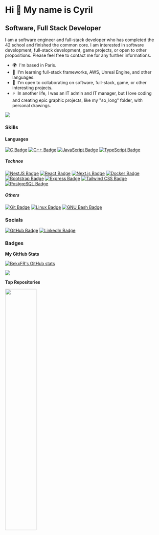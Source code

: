 <!--
**BekxFR/BekxFR** is a ✨ _special_ ✨ repository because its `README.md` (this file) appears on your GitHub profile.

Here are some ideas to get you started:

- 🔭 I’m currently working on ...
- 🌱 I’m currently learning ...
- 👯 I’m looking to collaborate on ...
- 🤔 I’m looking for help with ...
- 💬 Ask me about ...
- 📫 How to reach me: ...
- 😄 Pronouns: ...
- ⚡ Fun fact: ...
-->

Hi 👋 My name is Cyril
======================

Software, Full Stack Developer
------------------------------

I am a software engineer and full-stack developer who has completed the 42 school and finished the common core. I am interested in software development, full-stack development, game projects, or open to other propositions. Please feel free to contact me for any further informations.

* 🌍  I'm based in Paris.
* 🧠  I'm learning full-stack frameworks, AWS, Unreal Engine, and other languages.
* 🤝  I'm open to collaborating on software, full-stack, game, or other interesting projects.
* ⚡  In another life, I was an IT admin and IT manager, but I love coding and creating epic graphic projects, like my "so\_long" folder, with personal drawings.

<a href="https://www.github.com/BekxFR" target="_blank" rel="noreferrer"><img
src="https://img.shields.io/github/followers/BekxFR?logo=github&style=flat&color=a855f7&labelColor=1c1917"/></a>

### Skills

#### Languages

<p align="left">
<a href="https://docs.microsoft.com/en-us/cpp/?view=msvc-170" target="_blank" rel="noreferrer"><img src="https://img.shields.io/badge/C-A8B9CC?logo=c&logoColor=fff&style=flat" alt="C Badge"></a>
<a href="https://docs.microsoft.com/en-us/cpp/?view=msvc-170" target="_blank" rel="noreferrer"><img src="https://img.shields.io/badge/C%2B%2B-00599C?logo=cplusplus&logoColor=fff&style=flat" alt="C++ Badge"></a>
<a href="https://developer.mozilla.org/en-US/docs/Web/JavaScript" target="_blank" rel="noreferrer"><img src="https://img.shields.io/badge/JavaScript-F7DF1E?logo=javascript&logoColor=000&style=flat" alt="JavaScript Badge"></a>
<a href="https://www.typescriptlang.org/docs" target="_blank" rel="noreferrer"><img src="https://img.shields.io/badge/TypeScript-3178C6?logo=typescript&logoColor=fff&style=flat" alt="TypeScript Badge"></a>
</p>

##### Technos

<p align="left">
<a href="https://docs.nestjs.com/" target="_blank" rel="noreferrer"><img src="https://img.shields.io/badge/NestJS-E0234E?logo=nestjs&logoColor=fff&style=flat" alt="NestJS Badge"></a>
<a href="https://reactjs.org/" target="_blank" rel="noreferrer"><img src="https://img.shields.io/badge/React-61DAFB?logo=react&logoColor=000&style=flat" alt="React Badge"></a>
<a href="https://nextjs.org/docs" target="_blank" rel="noreferrer"><img src="https://img.shields.io/badge/Next.js-000?logo=nextdotjs&logoColor=fff&style=flat" alt="Next.js Badge"></a>
<a href="https://www.docker.com/" target="_blank" rel="noreferrer"><img src="https://img.shields.io/badge/Docker-2496ED?logo=docker&logoColor=fff&style=flat" alt="Docker Badge"></a>
<a href="https://getbootstrap.com/" target="_blank" rel="noreferrer"><img src="https://img.shields.io/badge/Bootstrap-7952B3?logo=bootstrap&logoColor=fff&style=flat" alt="Bootstrap Badge"></a>
<a href="https://expressjs.com/" target="_blank" rel="noreferrer"><img src="https://img.shields.io/badge/Express-000?logo=express&logoColor=fff&style=flat" alt="Express Badge"></a>
<a href="https://tailwindcss.com/" target="_blank" rel="noreferrer"><img src="https://img.shields.io/badge/Tailwind%20CSS-06B6D4?logo=tailwindcss&logoColor=fff&style=flat" alt="Tailwind CSS Badge"></a>
<a href="https://www.postgresql.org/" target="_blank" rel="noreferrer"><img src="https://img.shields.io/badge/PostgreSQL-4169E1?logo=postgresql&logoColor=fff&style=flat" alt="PostgreSQL Badge"></a>
</p>

##### Others

<p align="left">
<a href="https://git-scm.com/" target="_blank" rel="noreferrer"><img src="https://img.shields.io/badge/Git-F05032?logo=git&logoColor=fff&style=flat" alt="Git Badge"></a>
<a href="https://www.linux.org" target="_blank" rel="noreferrer"><img src="https://img.shields.io/badge/Linux-FCC624?logo=linux&logoColor=000&style=flat" alt="Linux Badge"></a>
<a href="https://github.com/odb/official-bash-logo?tab=readme-ov-file" target="_blank" rel="noreferrer"><img src="https://img.shields.io/badge/GNU%20Bash-4EAA25?logo=gnubash&logoColor=fff&style=flat" alt="GNU Bash Badge"></a>
</p>


### Socials

<p align="left">
<a href="https://www.github.com/BekxFR" target="_blank" rel="noreferrer"> <img src="https://img.shields.io/badge/GitHub-181717?logo=github&logoColor=fff&style=flat" alt="GitHub Badge"></a>
<a href="https://www.linkedin.com/in/cyril-hillion" target="_blank" rel="noreferrer"><img src="https://img.shields.io/badge/LinkedIn-0A66C2?logo=linkedin&logoColor=fff&style=flat" alt="LinkedIn Badge"></a>
</p>

### Badges

<b>My GitHub Stats</b>

<a href="http://www.github.com/BekxFR"><img src="https://github-readme-stats.vercel.app/api?username=BekxFR&show_icons=true&hide=prs,issues,contribs&count_private=true&title_color=ec4899&text_color=ffffff&icon_color=a855f7&bg_color=1c1917&hide_border=true&show_icons=true" alt="BekxFR's GitHub stats" /></a>

<a href="http://www.github.com/BekxFR"><img src="https://github-readme-streak-stats.herokuapp.com/?user=BekxFR&stroke=ffffff&background=1c1917&ring=ec4899&fire=ec4899&currStreakNum=ffffff&currStreakLabel=ec4899&sideNums=ffffff&sideLabels=ffffff&dates=ffffff&hide_border=true" /></a>

<b>Top Repositories</b>

<div width="100%" align="center"><a href="https://github.com/BekxFR/so_long" align="left"><img align="left" width="45%" src="https://github-readme-stats.vercel.app/api/pin/?username=BekxFR&repo=so_long&title_color=ec4899&text_color=ffffff&icon_color=a855f7&bg_color=1c1917&hide_border=true&locale=en" /></a></div><br /><br /><br /><br /><br /><br /><br />
